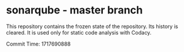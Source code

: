# sonarqube - master branch

This repository contains the frozen state of the repository.
Its history is cleared. It is used only for static code
analysis with Codacy.

Commit Time: 1717690888
